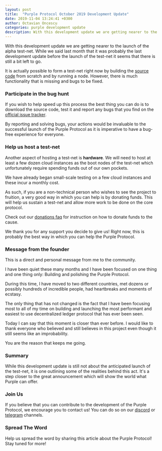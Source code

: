 ```yaml
---
layout: post
title:  "Purple Protocol October 2019 Development Update"
date: 2019-11-04 13:24:41 +0300
author: Octavian Oncescu
categories: purple development update
description: With this development update we are getting nearer to the launch of the alpha test-net...
--- 
```

With this development update we are getting nearer to the launch of the alpha test-net. While we said last month that it was probably the last development update before the launch of the test-net it seems that there is still a bit left to go.

It is actually possible to form a test-net right now by building the [source code](https://github.com/purpleprotocol/purple) from scratch and by running a node. However, there is much functionality that is missing and bugs to be fixed.

### Participate in the bug hunt
If you wish to help speed up this process the best thing you can do is to download the source code, test it and report any bugs that you find on the [official issue tracker](https://github.com/purpleprotocol/purple/issues).

By reporting and solving bugs, your actions would be invaluable to the successful launch of the Purple Protocol as it is imperative to have a bug-free experience for everyone.

### Help us host a test-net
Another aspect of hosting a test-net is **hardware**. We will need to host at least a few dozen cloud instances as the boot nodes of the test-net which unfortunately require spending funds out of our own pockets.

We have already began small-scale testing on a few cloud instances and these incur a monthly cost.

As such, if you are a non-technical person who wishes to see the project to fruition, a very good way in which you can help is by donating funds. This will help us sustain a test-net and allow more work to be done on the core protocol.

Check out our [donations faq](https://purpleprotocol.org/blog/participate-in-purple-crowdfunding-campaign) for instruction on how to donate funds to the cause.

We thank you for any support you decide to give us! Right now, this is probably the best way in which you can help the Purple Protocol.

### Message from the founder
This is a direct and personal message from me to the community. 

I have been quiet these many months and I have been focused on one thing and one thing only: Building and polishing the Purple Protocol.

During this time, I have moved to two different countries, met dozens or possibly hundreds of incredible people, had heartbreaks and moments of ecstasy.

The only thing that has not changed is the fact that I have been focusing most to all of my time on building and launching the most performant and easiest to use decentralized ledger protocol that has ever been seen.

Today I can say that this moment is closer than ever before. I would like to thank everyone who believed and still believes in this project even though it still seems like an improbability. 

You are the reason that keeps me going.

### Summary
While this development update is still not about the anticipated launch of the test-net, it is one outlining some of the realities behind this act. It's a step closer to the great announcement which will show the world what Purple can offer. 

### Join Us
If you believe that you can contribute to the development of the Purple Protocol, we encourage you to contact us! You can do so on our [discord](https://discord.gg/5ZVZnKd) or [telegram](https://t.me/purple_protocol) channels. 

### Spread The Word
Help us spread the word by sharing this article about the Purple Protocol! Stay tuned for more!

